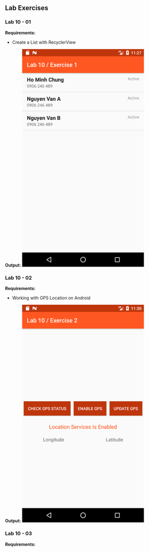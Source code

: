 ## Lab Exercises  

### Lab 10 - 01
<b>Requirements:</b>
- Create a List with RecyclerView

<b>Output:</b>
<img width="400" src="https://github.com/cminhho/TDTU-LapTrinhUngDungDiDong/blob/master/Lab10/screenshots/exercise1.png" alt="Create a List with RecyclerView"/>


### Lab 10 - 02
<b>Requirements:</b>
- Working with GPS Location on Android

<b>Output:</b>
<img width="400" src="https://github.com/cminhho/TDTU-LapTrinhUngDungDiDong/blob/master/Lab10/screenshots/exercise2.png" alt="Working with Service + AsynTask"/>

### Lab 10 - 03
<b>Requirements:</b>

